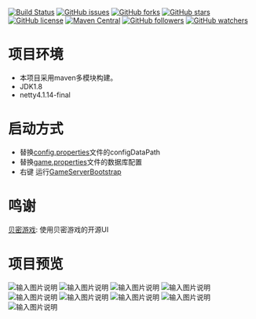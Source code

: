 
[![Build Status](https://travis-ci.org/GameUnion/GameServer.svg?branch=master)](https://travis-ci.org/ChessGame/GameServer)
[![GitHub issues](https://img.shields.io/github/issues/GameUnion/GameServer.svg)](https://github.com/ChessGame/GameServer/issues)
[![GitHub forks](https://img.shields.io/github/forks/GameUnion/GameServer.svg)](https://github.com/ChessGame/GameServer/network)
[![GitHub stars](https://img.shields.io/github/stars/GameUnion/GameServer.svg)](https://github.com/ChessGame/GameServer/stargazers)
[![GitHub license](https://img.shields.io/badge/license-Apache%202-blue.svg)](https://raw.githubusercontent.com/GameUnion/GameServer/master/LICENSE)
[![Maven Central](https://img.shields.io/maven-central/v/org.apache.maven/apache-maven.svg)]()
[![GitHub followers](https://img.shields.io/github/followers/houko.svg?style=social&label=Follow)]()
[![GitHub watchers](https://img.shields.io/github/watchers/GameUnion/GameServer.svg?style=social&label=Watch)]()

# 项目环境
- 本项目采用maven多模块构建。
- JDK1.8
- netty4.1.14-final


# 启动方式
- 替换[config.properties](server/src/main/resources/config.properties)文件的configDataPath
- 替换[game.properties](server/src/main/resources/game.properties)文件的数据库配置
- 右键 运行[GameServerBootstrap](server/src/main/java/info/xiaomo/server/GameServerBootstrap.java)


# 鸣谢
[贝密游戏](http://git.oschina.net/beimigame/beimi): 使用贝密游戏的开源UI


# 项目预览

![输入图片说明](screenshot/大厅.png "屏幕截图.png")
![输入图片说明](screenshot/大厅2.png "屏幕截图.png")
![输入图片说明](screenshot/majiang.jpeg "屏幕截图.png")
![输入图片说明](screenshot/分享.png "屏幕截图.png")
![输入图片说明](screenshot/反馈.png "屏幕截图.png")
![输入图片说明](screenshot/房间号.png "屏幕截图.png")
![输入图片说明](screenshot/加入房间.png "屏幕截图.png")
![输入图片说明](screenshot/消息.png "屏幕截图.png")
![输入图片说明](screenshot/设置.png "屏幕截图.png")      
